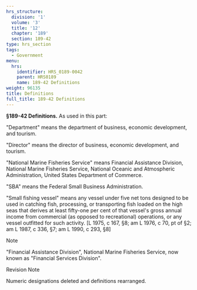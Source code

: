 ```yaml
---
hrs_structure:
  division: '1'
  volume: '3'
  title: '12'
  chapter: '189'
  section: 189-42
type: hrs_section
tags:
  - Government
menu:
  hrs:
    identifier: HRS_0189-0042
    parent: HRS0189
    name: 189-42 Definitions
weight: 96135
title: Definitions
full_title: 189-42 Definitions
---
```

**§189-42 Definitions.** As used in this part:

"Department" means the department of business, economic development, and tourism.

"Director" means the director of business, economic development, and tourism.

"National Marine Fisheries Service" means Financial Assistance Division, National Marine Fisheries Service, National Oceanic and Atmospheric Administration, United States Department of Commerce.

"SBA" means the Federal Small Business Administration.

"Small fishing vessel" means any vessel under five net tons designed to be used in catching fish, processing, or transporting fish loaded on the high seas that derives at least fifty-one per cent of that vessel's gross annual income from commercial (as opposed to recreational) operations, or any vessel outfitted for such activity. [L 1975, c 167, §8; am L 1976, c 70, pt of §2; am L 1987, c 336, §7; am L 1990, c 293, §8]

Note

"Financial Assistance Division", National Marine Fisheries Service, now known as "Financial Services Division".

Revision Note

Numeric designations deleted and definitions rearranged.